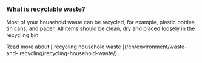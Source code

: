 ###  What is recyclable waste?

Most of your household waste can be recycled, for example, plastic bottles,
tin cans, and paper. All items should be clean, dry and placed loosely in the
recycling bin.

Read more about [ recycling household waste ](/en/environment/waste-and-
recycling/recycling-household-waste/) .
